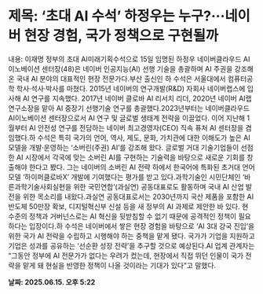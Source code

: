 # **제목: ‘초대 AI 수석’ 하정우는 누구?···네이버 현장 경험, 국가 정책으로 구현될까**

  내용: 이재명 정부의 초대 AI미래기획수석으로 15일 임명된 하정우 네이버클라우드 AI이노베이션 센터장(48)은 네이버 인공지능(AI) 선행 기술을 총괄하며 AI 주권을 강조해온 국내 AI 분야의 대표적인 현장 전문가다.부산 출신인 하 수석은 서울대에서 컴퓨터공학 학사·석사·박사를 마쳤다. 2015년 네이버의 연구개발(R&D) 자회사 네이버랩스에 입사해 AI 연구를 지속했다. 2017년 네이버 클로바 AI 리서치 리더, 2020년 네이버 AI랩 연구소장을 맡아 AI 중장기 선행기술 연구를 총괄했다.2023년부터는 네이버클라우드 AI이노베이션 센터장으로서 AI 연구 및 글로벌 생태계 전략을 이끌었다. 이어 지난해 1월부터 AI 안전성 연구를 전담하는 네이버 최고경영자(CEO) 직속 퓨처 AI 센터장을 겸임했다.하 수석은 특히 국가의 언어, 역사, 제도, 문화, 가치관에 대한 이해도가 높은 AI 모델을 개발·운영하는 ‘소버린(주권) AI’를 강조해 왔다. 글로벌 거대 기술기업들이 선점한 AI 시장에서 각국에 맞는 소버린 AI를 구현하는 기술력을 바탕으로 새로운 기회를 창출해야 한다고 봤다. 그는 네이버의 소버린 AI 전략 하에서 한국어에 특화된 초거대 언어모델 ‘하이퍼클로바X’ 개발에 기여했다는 평가를 받고 있다.과학기술인 시민단체인 ‘바른과학기술사회실현을 위한 국민연합’(과실연) 공동대표로도 활동하며 국내 AI 산업 발전을 위한 목소리를 내왔다.과실연 공동대표로서는 2030년까지 국산 제품을 포함한 AI 반도체 50만장 확보, 디지털혁신부 신설 등을 새 정부의 AI 과제로 제안한 바 있다. 현 수준의 정책과 거버넌스로는 AI 혁신을 뒷받침할 수 없기 때문에 공격적인 정책이 필요하다는 입장이다.하 수석은 네이버에서 쌓은 현장 경험을 바탕으로 ‘AI 3대 강국 진입’을 위한 국가 AI 전략을 수립하고 시행해야 하는 중책을 맡게 됐다. 국가가 기업을 지원하고 기업은 성과를 공유하는 ‘선순환 성장 전략’을 추구할 것으로 예상된다.AI 업계 관계자는 “그동안 정부에 AI 전문가가 없다는 우려가 컸는데, 현장에서 직접 뛰던 인물이 국가 전략을 맡게 돼 현실을 반영한 정책이 나올 것이라는 기대가 있다”고 말했다.

  **날짜: 2025.06.15. 오후 5:22**